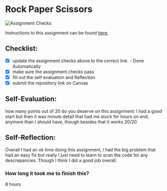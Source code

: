 Rock Paper Scissors
===================================
![Assignment Checks](https://s///github.com/Leach-IT3049C/3-rock-paper-scissors-arthursr01/workflows/Assignment%20Checks/badge.svg)

Instructions to this assignment can be found [here](https://it3049c.github.io/Material/Assignments/3.Rock_Paper_Scissors/).

## Checklist:
- [x] update the assignment checks above to the correct link. - Done Automatically
- [x] make sure the assignment checks pass
- [x] fill out the self evaluation and Reflection
- [x] submit the repository link on Canvas

## Self-Evaluation: 
how many points out of 20 do you deserve on this assignment: 
I had a good start but then it was minute detail that had me stuck for hours on end, anymore than I should have, though besides that it works 20/20
## Self-Reflection:
Overall I had an ok time doing this assignment, I had the big problem that had an easy fix but really I just need to learn to scan the code for any descrepancies. Though I think I did a good job overall.

### How long it took me to finish this?
8 hours
